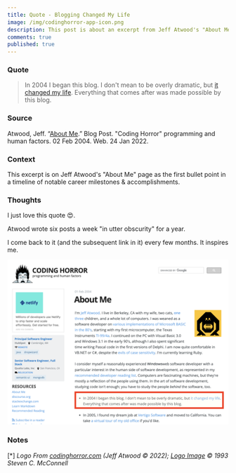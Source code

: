 ```yaml
---
title: Quote - Blogging Changed My Life
image: /img/codinghorror-app-icon.png
description: This post is about an excerpt from Jeff Atwood's "About Me" page that I find so inspirational.  Blogging changed his life.  He wrote six posts a week "in utter obscurity" ... but it paid off.
comments: true
published: true
---
```


### Quote
> In 2004 I began this blog. I don't mean to be overly dramatic, but [it changed my life][one-step-blog-success]. Everything that comes after was made possible by this blog.


### Source
Atwood, Jeff. “[About Me][atwood-about-me].” Blog Post. "Coding Horror" programming and human factors. 02 Feb 2004. Web. 24 Jan 2022.

### Context 
This excerpt is on Jeff Atwood's "About Me" page as the first bullet point in a timeline of notable career milestones & accomplishments.

### Thoughts
I just love this quote 😍.  

Atwood wrote six posts a week "in utter obscurity" for a year.

I come back to it (and the subsequent link in it) every few months.  It inspires me.


<img src="/img/atwood-blogging-changed-my-life-screenshot.png">


### Notes
[<a name="series-photo">\*</a>] *Logo From [codinghorror.com][coding-horror] (Jeff Atwood © 2022); [Logo Image][coding-horror-logo] © 1993 Steven C. McConnell*


[one-step-blog-success]: http://blog.codinghorror.com/how-to-achieve-ultimate-blog-success-in-one-easy-step/
[coding-horror]: https://blog.codinghorror.com/
[atwood-about-me]: https://blog.codinghorror.com/about-me/
[atwood-blogging-advice]: https://blog.codinghorror.com/how-to-achieve-ultimate-blog-success-in-one-easy-step/ 
[coding-horror-logo]: https://blog.codinghorror.com/assets/images/codinghorror-app-icon.png?v=040b72cd1f
